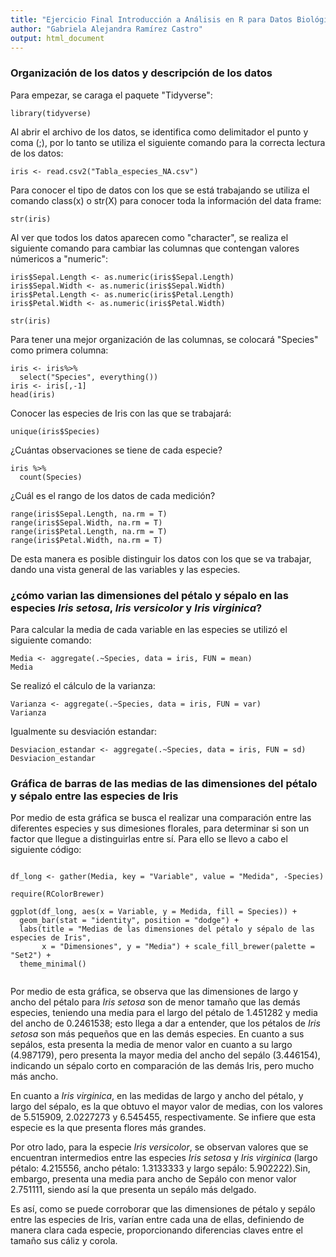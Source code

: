 ```yaml
---
title: "Ejercicio Final Introducción a Análisis en R para Datos Biológicos"
author: "Gabriela Alejandra Ramírez Castro"
output: html_document
---
```

### Organización de los datos y descripción de los datos

Para empezar, se caraga el paquete "Tidyverse":
```{r}
library(tidyverse)
```

Al abrir el archivo de los datos, se identifica como delimitador el punto y coma (;), por lo tanto se utiliza el siguiente comando para la correcta lectura de los datos:

```{r}
iris <- read.csv2("Tabla_especies_NA.csv")
```

Para conocer el tipo de datos con los que se está trabajando se utiliza el comando class(x) o str(X) para conocer toda la información del data frame:

```{r}
str(iris)
```
Al ver que todos los datos aparecen como "character", se realiza el siguiente comando para cambiar las columnas que contengan valores númericos a "numeric":

```{r}
iris$Sepal.Length <- as.numeric(iris$Sepal.Length)
iris$Sepal.Width <- as.numeric(iris$Sepal.Width)
iris$Petal.Length <- as.numeric(iris$Petal.Length)
iris$Petal.Width <- as.numeric(iris$Petal.Width)

str(iris)
```

Para tener una mejor organización de las columnas, se colocará "Species" como primera columna:

```{r}
iris <- iris%>%
  select("Species", everything())
iris <- iris[,-1]
head(iris)
```

Conocer las especies de Iris con las que se trabajará:

```{r}
unique(iris$Species)
```
¿Cuántas observaciones se tiene de cada especie?

```{r}
iris %>% 
  count(Species)
```

¿Cuál es el rango de los datos de cada medición?

```{r}
range(iris$Sepal.Length, na.rm = T)
range(iris$Sepal.Width, na.rm = T)
range(iris$Petal.Length, na.rm = T)
range(iris$Petal.Width, na.rm = T)
```
De esta manera es posible distinguir los datos con los que se va trabajar, dando una vista general de las variables y las especies.

### ¿cómo varian las dimensiones del pétalo y sépalo en las especies _Iris_ _setosa_, _Iris_ _versicolor_ y _Iris_ _virginica_?

Para calcular la media de cada variable en las especies se utilizó el siguiente comando:

```{r}
Media <- aggregate(.~Species, data = iris, FUN = mean)
Media
```

Se realizó el cálculo de la varianza:

```{r}
Varianza <- aggregate(.~Species, data = iris, FUN = var)
Varianza
```

Igualmente su desviación estandar:

```{r}
Desviacion_estandar <- aggregate(.~Species, data = iris, FUN = sd)
Desviacion_estandar
```

### Gráfica de barras de las medias de las dimensiones del pétalo y sépalo entre las especies de Iris

Por medio de esta gráfica se busca el realizar una comparación entre las diferentes especies y sus dimesiones florales, para determinar si son un factor que llegue a distinguirlas entre sí. Para ello se llevo a cabo el siguiente código:

```{r}

df_long <- gather(Media, key = "Variable", value = "Medida", -Species)

require(RColorBrewer)

ggplot(df_long, aes(x = Variable, y = Medida, fill = Species)) +
  geom_bar(stat = "identity", position = "dodge") +
  labs(title = "Medias de las dimensiones del pétalo y sépalo de las especies de Iris",
       x = "Dimensiones", y = "Media") + scale_fill_brewer(palette = "Set2") +
  theme_minimal()
  
```

Por medio de esta gráfica, se observa que las dimensiones de largo y ancho del pétalo para _Iris_ _setosa_ son de menor tamaño que las demás especies, teniendo una media para el largo del pétalo de 1.451282 y media del ancho de 0.2461538; esto llega a dar a entender, que los pétalos de _Iris_ _setosa_ son más pequeños que en las demás especies. En cuanto a sus sepálos, esta presenta la media de menor valor en cuanto a su largo (4.987179), pero presenta la mayor media del ancho del sepálo (3.446154), indicando un sépalo corto en comparación de las demás Iris, pero mucho más ancho. 

En cuanto a _Iris_ _virginica_, en las medidas de largo y ancho del pétalo, y largo del sépalo, es la que obtuvo el mayor valor de medias, con los valores de 5.515909, 2.0227273 y 6.545455, respectivamente. Se infiere que esta especie es la que presenta flores más grandes.	

Por otro lado, para la especie _Iris_ _versicolor_, se observan valores que se encuentran intermedios entre las especies _Iris_ _setosa_ y _Iris_ _virginica_ (largo pétalo: 4.215556, ancho pétalo: 1.3133333 y largo sepálo: 5.902222).Sin, embargo, presenta una media para ancho de Sepálo con menor valor 2.751111, siendo así la que presenta un sepálo más delgado.	

Es así, como se puede corroborar que las dimensiones de pétalo y sepálo entre las especies de Iris, varían entre cada una de ellas, definiendo de manera clara cada especie, proporcionando diferencias claves entre el tamaño sus cáliz y corola.
   
  
  